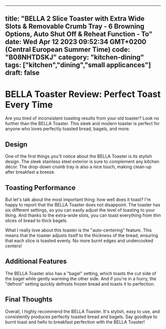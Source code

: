 
---
title: "BELLA 2 Slice Toaster with Extra Wide Slots & Removable Crumb Tray - 6 Browning Options, Auto Shut Off & Reheat Function - To" 
date: Wed Apr 12 2023 09:52:34 GMT+0200 (Central European Summer Time)
code: "B08NHTDSKJ"
category: "kitchen-dining"
tags: ["kitchen","dining","small applicances"] 
draft: false
---
    
# BELLA Toaster Review: Perfect Toast Every Time

Are you tired of inconsistent toasting results from your old toaster? Look no further than the BELLA Toaster. This sleek and modern toaster is perfect for anyone who loves perfectly toasted bread, bagels, and more.

## Design

One of the first things you'll notice about the BELLA Toaster is its stylish design. The sleek stainless steel exterior is sure to complement any kitchen décor. The drop-down crumb tray is also a nice touch, making clean-up after breakfast a breeze.

## Toasting Performance

But let's talk about the most important thing: how well does it toast? I'm happy to report that the BELLA Toaster does not disappoint. The toaster has six different settings, so you can easily adjust the level of toasting to your liking. And thanks to the extra-wide slots, you can toast everything from thin slices of bread to thick bagels.

What I really love about this toaster is the "auto-centering" feature. This means that the toaster adjusts itself to the thickness of the bread, ensuring that each slice is toasted evenly. No more burnt edges and undercooked centers!

## Additional Features

The BELLA Toaster also has a "bagel" setting, which toasts the cut side of the bagel while gently warming the other side. And if you're in a hurry, the "defrost" setting quickly defrosts frozen bread and toasts it to perfection.

## Final Thoughts

Overall, I highly recommend the BELLA Toaster. It's stylish, easy to use, and consistently produces perfectly toasted bread and bagels. Say goodbye to burnt toast and hello to breakfast perfection with the BELLA Toaster!